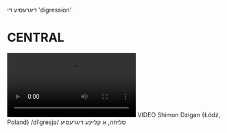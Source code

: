 דיגרעסיע
די
'digression'

CENTRAL
========

![](https://ia801508.us.archive.org/24/items/FilmLexicon/Dzigan-Slikha-AKleyneDigresye.mp4)
VIDEO Shimon Dzigan {Łódź, Poland}
/diˈgresjə/
סליחה, אַ קליינע דיגרעסיע
